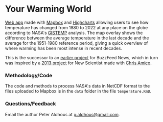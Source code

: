 # Your Warming World

[Web app](https://paldhous.github.io/climate-files/temperature.html) made with [Mapbox](https://www.mapbox.com/) and [Highcharts](https://www.highcharts.com/) allowing users to see how temperature has changed from 1880 to 2022 at any place on the globe according to NASA's [GISTEMP](https://data.giss.nasa.gov/gistemp/) analysis. The map overlay shows the difference between the average temperature in the last decade and the average for the 1951-1980 reference period, giving a quick overview of where warming has been most intense in recent decades.

This is the successor to an [earlier project](https://data.buzzfeed.com/projects/climate-files/temperature.html) for BuzzFeed News, which in turn was inspired by a [2013 project](https://source.opennews.org/articles/how-we-made-your-warming-world/) for New Scientist made with [Chris Amico](https://github.com/eyeseast).

### Methodology/Code
The code and methods to process NASA's data in NetCDF format to the files uploaded to Mapbox is in the `data` folder in the file `temperature.RmD`.

### Questions/Feedback
Email the author Peter Aldhous at p.aldhous@gmail.com.

